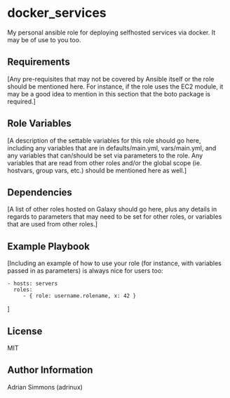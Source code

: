 docker_services
=========

My personal ansible role for deploying selfhosted services via docker. It may be of use to you too.

Requirements
------------

[Any pre-requisites that may not be covered by Ansible itself or the role should be mentioned here. For instance, if the role uses the EC2 module, it may be a good idea to mention in this section that the boto package is required.]

Role Variables
--------------

[A description of the settable variables for this role should go here, including any variables that are in defaults/main.yml, vars/main.yml, and any variables that can/should be set via parameters to the role. Any variables that are read from other roles and/or the global scope (ie. hostvars, group vars, etc.) should be mentioned here as well.]

Dependencies
------------

[A list of other roles hosted on Galaxy should go here, plus any details in regards to parameters that may need to be set for other roles, or variables that are used from other roles.]

Example Playbook
----------------

[Including an example of how to use your role (for instance, with variables passed in as parameters) is always nice for users too:

    - hosts: servers
      roles:
         - { role: username.rolename, x: 42 }
]

License
-------

MIT

Author Information
------------------

Adrian Simmons (adrinux)